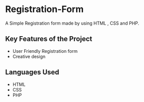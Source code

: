 # Registration-Form

A Simple Registration form made by using HTML , CSS and PHP.

## Key Features of the Project
- User Friendly Registration form 
- Creative design 

## Languages Used 
- HTML
- CSS 
- PHP


